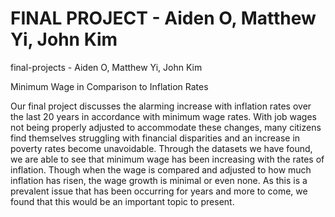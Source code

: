 # FINAL PROJECT - Aiden O, Matthew Yi, John Kim
final-projects - Aiden O, Matthew Yi, John Kim

Minimum Wage in Comparison to Inflation Rates

Our final project discusses the alarming increase with inflation rates over the last 20 years in accordance with minimum wage rates. With job wages not being properly adjusted to accommodate these changes, many citizens find themselves struggling with financial disparities and an increase in poverty rates become unavoidable. Through the datasets we have found, we are able to see that minimum wage has been increasing with the rates of inflation. Though when the wage is compared and adjusted to how much inflation has risen, the wage growth is minimal or even none. As this is a prevalent issue that has been occurring for years and more to come, we found that this would be an important topic to present.
